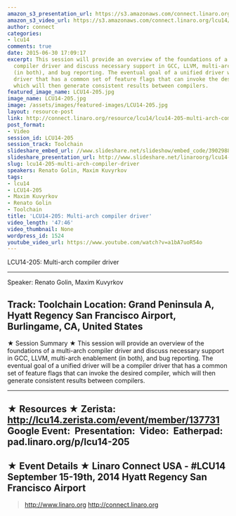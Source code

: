 ```yaml
---
amazon_s3_presentation_url: https://s3.amazonaws.com/connect.linaro.org/hkg15/Videos/09-16-Tuesday/LCU14-205.pdf
amazon_s3_video_url: https://s3.amazonaws.com/connect.linaro.org/lcu14/videos/09-16-Tuesday/LCU14-205-+Multi-arch+compiler+driver.mp4
author: connect
categories:
- lcu14
comments: true
date: 2015-06-30 17:09:17
excerpt: This session will provide an overview of the foundations of a multi-arch
  compiler driver and discuss necessary support in GCC, LLVM, multi-arch enablement
  (in both), and bug reporting. The eventual goal of a unified driver will be a compiler
  driver that has a common set of feature flags that can invoke the desired compiler,
  which will then generate consistent results between compilers.
featured_image_name: LCU14-205.jpg
image_name: LCU14-205.jpg
image: /assets/images/featured-images/LCU14-205.jpg
layout: resource-post
link: http://connect.linaro.org/resource/lcu14/lcu14-205-multi-arch-compiler-driver/
post_format:
- Video
session_id: LCU14-205
session_track: Toolchain
slideshare_embed_url: //www.slideshare.net/slideshow/embed_code/39029880
slideshare_presentation_url: http://www.slideshare.net/linaroorg/lcu14-205-multiarch-compiler-driver
slug: lcu14-205-multi-arch-compiler-driver
speakers: Renato Golin, Maxim Kuvyrkov
tags:
- lcu14
- LCU14-205
- Maxim Kuvyrkov
- Renato Golin
- Toolchain
title: 'LCU14-205: Multi-arch compiler driver'
video_length: '47:46'
video_thumbnail: None
wordpress_id: 1524
youtube_video_url: https://www.youtube.com/watch?v=a1bA7uoR54o
---
```


LCU14-205: Multi-arch compiler driver

---------------------------------------------------

Speaker: Renato Golin, Maxim Kuvyrkov

Track: Toolchain
Location: Grand Peninsula A, Hyatt Regency San Francisco Airport, Burlingame, CA, United States
---------------------------------------------------

★ Session Summary ★
This session will provide an overview of the foundations of a multi-arch compiler driver and discuss necessary support in GCC, LLVM, multi-arch enablement (in both), and bug reporting. The eventual goal of a unified driver will be a compiler driver that has a common set of feature flags that can invoke the desired compiler, which will then generate consistent results between compilers.

---------------------------------------------------

★ Resources ★
Zerista: http://lcu14.zerista.com/event/member/137731
Google Event: 
Presentation: 
Video: 
Eatherpad: pad.linaro.org/p/lcu14-205
---------------------------------------------------

★ Event Details ★
Linaro Connect USA - #LCU14
September 15-19th, 2014
Hyatt Regency San Francisco Airport
---------------------------------------------------

> http://www.linaro.org
> http://connect.linaro.org
